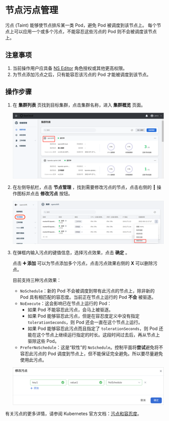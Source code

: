 # 节点污点管理

污点 (Taint) 能够使节点排斥某一类 Pod，避免 Pod 被调度到该节点上。
每个节点上可以应用一个或多个污点，不能容忍这些污点的 Pod 则不会被调度该节点上。

## 注意事项

1. 当前操作用户应具备 [NS Editor](../permissions/permission-brief.md#ns-editor) 角色授权或其他更高权限。
2. 为节点添加污点之后，只有能容忍该污点的 Pod 才能被调度到该节点。<!--有关如何为 Pod 设置容忍度，可参考-->

## 操作步骤

1. 在 __集群列表__ 页找到目标集群，点击集群名称，进入 __集群概览__ 页面。

    ![点击集群名称](../../../images/taint-click--cluster-name.png)

2. 在左侧导航栏，点击 __节点管理__ ，找到需要修改污点的节点，点击右侧的 __┇__ 操作图标并点击 __修改污点__ 按钮。

    ![修改污点](../../../images/taint-change.png)

3. 在弹框内输入污点的键值信息，选择污点效果，点击 __确定__ 。

    点击 __➕ 添加__ 可以为节点添加多个污点，点击污点效果右侧的 __X__ 可以删除污点。

    目前支持三种污点效果：

    - `NoSchedule`：新的 Pod 不会被调度到带有此污点的节点上，除非新的 Pod 具有相匹配的容忍度。当前正在节点上运行的 Pod **不会** 被驱逐。
    - `NoExecute`：这会影响已在节点上运行的 Pod：
        - 如果 Pod 不能容忍此污点，会马上被驱逐。
        - 如果 Pod 能够容忍此污点，但是在容忍度定义中没有指定 `tolerationSeconds`，则 Pod 还会一直在这个节点上运行。
        - 如果 Pod 能够容忍此污点而且指定了 `tolerationSeconds`，则 Pod 还能在这个节点上继续运行指定的时长。这段时间过去后，再从节点上驱除这些 Pod。
    - `PreferNoSchedule`：这是“软性”的 `NoSchedule`。控制平面将**尝试**避免将不容忍此污点的 Pod 调度到节点上，但不能保证完全避免。所以要尽量避免使用此污点。

    ![修改污点](../../../images/taint-add-remove.png)

有关污点的更多详情，请参阅 Kubernetes 官方文档：[污点和容忍度](https://kubernetes.io/zh-cn/docs/concepts/scheduling-eviction/taint-and-toleration/)。
